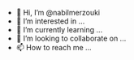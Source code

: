 - 👋 Hi, I’m @nabilmerzouki
- 👀 I’m interested in ...
- 🌱 I’m currently learning ...
- 💞️ I’m looking to collaborate on ...
- 📫 How to reach me ...

<!---
nabilmerzouki/nabilmerzouki is a ✨ special ✨ repository because its `README.md` (this file) appears on your GitHub profile.
You can click the Preview link to take a look at your changes.
--->
